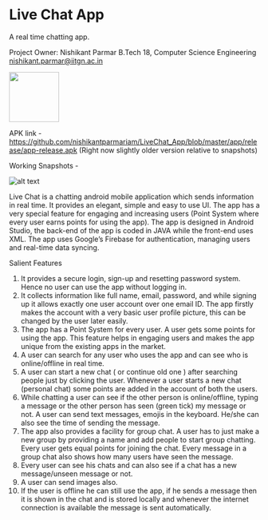 # Live Chat App

A real time chatting app. 

Project Owner:
Nishikant Parmar
B.Tech 18, Computer Science Engineering
nishikant.parmar@iitgn.ac.in

<img src="https://github.com/nishikantparmariam/LiveChatApp/blob/master/app/src/main/res/drawable/logo.png" width="100" height="100"/>

APK link -
https://github.com/nishikantparmariam/LiveChat_App/blob/master/app/release/app-release.apk
(Right now slightly older version relative to snapshots)

Working Snapshots - 

![alt text](https://github.com/nishikantparmariam/LiveChatApp/blob/master/Collage.png)

Live Chat is a chatting android mobile application which sends information in real time. It provides an elegant, simple and easy to use UI. The app has a very special feature for engaging and increasing users (Point System where every user earns points for using the app).
The app is designed in Android Studio, the back-end of the app is coded in JAVA while the front-end uses XML. The app uses Google’s Firebase for authentication, managing users and real-time data syncing.

Salient Features
1) It provides a secure login, sign-up and resetting password system. Hence no user can use the app without
logging in.
2) It collects information like full name, email, password, and while signing up it allows exactly one user
account over one email ID. The app firstly makes the account with a very basic user profile picture, this
can be changed by the user later easily.
3) The app has a Point System for every user. A user gets some points for using the app. This feature helps
in engaging users and makes the app unique from the existing apps in the market.
4) A user can search for any user who uses the app and can see who is online/offline in real time.
5) A user can start a new chat ( or continue old one ) after searching people just by clicking the user.
Whenever a user starts a new chat (personal chat) some points are added in the account of both the
users.
6) While chatting a user can see if the other person is online/offline, typing a message or the other person
has seen (green tick) my message or not. A user can send text messages, emojis in the keyboard. He/she
can also see the time of sending the message.
7) The app also provides a facility for group chat. A user has to just make a new group by providing a name
and add people to start group chatting. Every user gets equal points for joining the chat. Every message in
a group chat also shows how many users have seen the message.
8) Every user can see his chats and can also see if a chat has a new message/unseen message or not.
9) A user can send images also.
10) If the user is offline he can still use the app, if he sends a message then it is shown in the chat and is
stored locally and whenever the internet connection is available the message is sent automatically.


